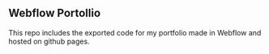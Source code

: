 ## Webflow Portollio

This repo includes the exported code for my portfolio made in Webflow and hosted on github pages. 